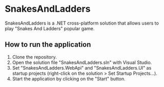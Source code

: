 # SnakesAndLadders
SnakesAndLadders is a .NET cross-platform solution that allows users to play "Snakes And Ladders" popular game.

## How to run the application
1. Clone the repository.
2. Open the solution file "SnakesAndLadders.sln" with Visual Studio.
3. Set "SnakesAndLadders.WebApi" and "SnakesAndLadders.UI" as startup projects (right-click on the solution > Set Startup Projects...).
4. Start the application by clicking on the "Start" button.

